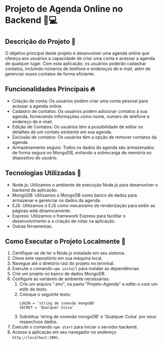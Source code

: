 # Projeto de Agenda Online no Backend 📇💻

## Descrição do Projeto 📝

O objetivo principal deste projeto é desenvolver uma agenda online que ofereça aos usuários a capacidade de criar uma conta e acessar a agenda de qualquer lugar. Com esta aplicação, os usuários poderão cadastrar contatos, incluindo números de telefone e endereços de e-mail, além de gerenciar esses contatos de forma eficiente.

## Funcionalidades Principais 🔥

- Criação de conta: Os usuários podem criar uma conta pessoal para acessar a agenda online.
- Cadastro de contatos: Os usuários podem adicionar contatos à sua agenda, fornecendo informações como nome, número de telefone e endereço de e-mail.
- Edição de Contatos: Os usuários têm a possibilidade de editar os detalhes de um contato existente em sua agenda.
- Exclusão de contatos: Os usuários têm a opção de remover contatos da agenda.
- Armazenamento seguro: Todos os dados da agenda são armazenados de forma segura no MongoDB, evitando a sobrecarga de memória no dispositivo do usuário.

## Tecnologias Utilizadas 🔧

- Node.js: Utilizamos o ambiente de execução Node.js para desenvolver o backend da aplicação.
- MongoDB: Utilizamos o MongoDB como banco de dados para armazenar e gerenciar os dados da agenda.
- EJS: Utilizamos o EJS como mecanismo de renderização para exibir as páginas web dinamicamente.
- Express: Utilizamos o framework Express para facilitar o desenvolvimento e a criação de rotas na aplicação.
- Outras ferramentas.

## Como Executar o Projeto Localmente 🚀

1. Certifique-se de ter o Node.js instalado em seu sistema.
2. Clone este repositório em sua máquina local.
3. Navegue até o diretório raiz do projeto no terminal.
4. Execute o comando `npm install` para instalar as dependências.
5. Crie um projeto no banco de dados MongoDB.
6. Configure as variáveis de ambiente necessárias:
   1. Crie um arquivo ".env", na pasta "Projeto-Agenda" e edite-o com um editr de texto.
   2. Coloque o seguinte texto: <br>
      ```
      LOGIN = 'string de conexão mongoDB'
      SECRET = 'Qualquer Coisa'
      ```
   3. Substitua 'string de conexão mongoDB' e 'Qualquer Coisa' por seus respectivos dados.
7. Execute o comando `npm start` para iniciar o servidor backend.
8. Acesse a aplicação em seu navegador no endereço `http://localhost:3001`.
